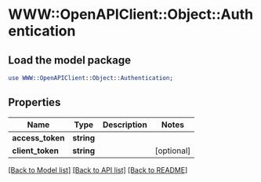 # WWW::OpenAPIClient::Object::Authentication

## Load the model package
```perl
use WWW::OpenAPIClient::Object::Authentication;
```

## Properties
Name | Type | Description | Notes
------------ | ------------- | ------------- | -------------
**access_token** | **string** |  | 
**client_token** | **string** |  | [optional] 

[[Back to Model list]](../README.md#documentation-for-models) [[Back to API list]](../README.md#documentation-for-api-endpoints) [[Back to README]](../README.md)


